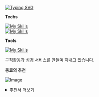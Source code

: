 [![Typing SVG](https://readme-typing-svg.demolab.com/?lines=Welcome+to+Sky's+GitHub)](https://git.io/typing-svg)

**Techs**

[![My Skills](https://skillicons.dev/icons?i=ts,js,html,css)](https://skillicons.dev)  
[![My Skills](https://skillicons.dev/icons?i=svelte,react,nextjs,vue,nuxtjs,jquery)](https://skillicons.dev)

**Tools**

[![My Skills](https://skillicons.dev/icons?i=github,notion,bitbucket,figma)](https://skillicons.dev)

<!-- ![Anurag's GitHub stats](https://github-readme-stats.vercel.app/api?username=hckang80&show_icons=true&theme=transparent) -->

구직활동과 [성경 서비스](https://github.com/hckang80/trueword)를 만들며 지내고 있습니다.

**동료의 추천**

![Image](https://github.com/user-attachments/assets/f64d87e0-05b6-4edc-822f-d51e78255a59)

<details>
  <summary>추천서 더보기</summary>

![Image](https://github.com/user-attachments/assets/c6becab9-f027-4b5f-8e33-de0fd86b9ba8)

</details>
